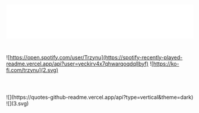 ![](1.svg)
#
![https://open.spotify.com/user/Trzynu](https://spotify-recently-played-readme.vercel.app/api?user=yeckirv4x7qhwarqoqdqllbyf)
![https://ko-fi.com/trzynu](2.svg)
#
</br>
![](https://quotes-github-readme.vercel.app/api?type=vertical&theme=dark)
![](3.svg)
